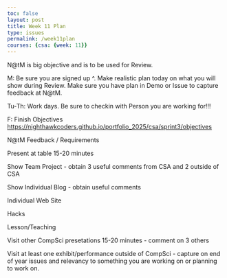 ```yaml
---
toc: false
layout: post
title: Week 11 Plan
type: issues
permalink: /week11plan
courses: {csa: {week: 11}}
---
```


N@tM is big objective and is to be used for Review.

M: Be sure you are signed up ^.  Make realistic plan today on what you will show during Review.  Make sure you have plan in Demo or Issue to capture feedback at N@tM.

Tu-Th: Work days.  Be sure to checkin with Person you are working for!!!

F: Finish Objectives
https://nighthawkcoders.github.io/portfolio_2025/csa/sprint3/objectives

N@tM Feedback / Requirements

Present at table 15-20 minutes

Show Team Project - obtain 3 useful comments from CSA and 2 outside of CSA

Show Individual Blog - obtain useful comments

Individual Web Site

Hacks

Lesson/Teaching

Visit other CompSci presetations 15-20 minutes - comment on 3 others

Visit at least one exhibit/performance outside of CompSci - capture on end of year issues and relevancy to something you are working on or planning to work on.